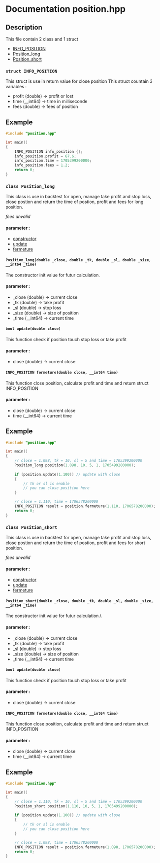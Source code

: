 # Documentation position.hpp

## Description
This file contain 2 class and 1 struct
- [INFO_POSITION](#INFO_POSITION)
- [Position_long](#Position_long)
- [Position_short](#Position_short)


<a id="INFO_POSITION"></a>
### `struct INFO_POSITION`
This struct is use in return value for close position
This struct countain 3 variables : 
- profit (double) &#8594; profit or lost
- time (__int64) &#8594; time in milliseconde
- fees (double) &#8594; fees of position

## Example

```cpp
#include "position.hpp"

int main()
{
    INFO_POSITION info_position {};
    info_position.profit = 67.6;
    info_position.time = 1705399200000;
    info_position.fees = 1.2;
    return 0;
}
```

<a id="Position_long"></a>
### `class Position_long`
This class is use in backtest for open, manage take profit and stop loss, close postion and return the time of postion, profit and fees for long position.

*fees unvalid*

#### parameter : 
- [constructor](#constructor_long)
- [update](#update_long)
- [fermeture](#fermeture_long)

<a id="constructor_long"></a>
#### `Position_long(double _close, double _tk, double _sl, double _size, __int64 _time)`
The constructor init value for futur calculation.

#### parameter : 
- _close (double) &#8594; current close
- _tk (double) &#8594; take profit
- _sl (double) &#8594; stop loss
- _size (double) &#8594; size of position
- _time (__int64) &#8594; current time

<a id="update_long"></a>
#### `bool update(double close)`
This function check if position touch stop loss or take profit

#### parameter : 
- close (double) &#8594; current close

<a id="fermeture_long"></a>
#### `INFO_POSITION fermeture(double close, __int64 time)`
This function close position, calculate profit and time and return struct INFO_POSITION

#### parameter : 
- close (double) &#8594; current close
- time (__int64) &#8594; current time


## Example

```cpp
#include "position.hpp"

int main()
{
    // close = 1.098, tk = 10, sl = 5 and time = 1705399200000
    Position_long position(1.098, 10, 5, 1, 1705499200000);
    
    if (position.update(1.100)) // update with close
    {
        // tk or sl is enable
        // you can close position here
    }

    // close = 1.110, time = 1706578200000
    INFO_POSITION result = position.fermeture(1.110, 1706578200000);
    return 0;
}
```


<a id="Position_short"></a>
### `class Position_short`
This class is use in backtest for open, manage take profit and stop loss, close postion and return the time of postion, profit and fees for short position.

*fees unvalid*

#### parameter : 
- [constructor](#constructor_short)
- [update](#update_short)
- [fermeture](#fermeture_short)

<a id="constructor_short"></a>
#### `Position_short(double _close, double _tk, double _sl, double _size, __int64 _time)`
The constructor init value for futur calculation.\

#### parameter :  
- _close (double) &#8594; current close
- _tk (double) &#8594; take profit
- _sl (double) &#8594; stop loss
- _size (double) &#8594; size of position
- _time (__int64) &#8594; current time

<a id="update_short"></a>
#### `bool update(double close)`
This function check if position touch stop loss or take profit

#### parameter : 
- close (double) &#8594; current close

<a id="fermeture_short"></a>
#### `INFO_POSITION fermeture(double close, __int64 time)`
This function close position, calculate profit and time and return struct INFO_POSITION

#### parameter : 
- close (double) &#8594; current close
- time (__int64) &#8594; current time


## Example

```cpp
#include "position.hpp"

int main()
{
    // close = 1.110, tk = 10, sl = 5 and time = 1705399200000
    Position_short position(1.110, 10, 5, 1, 1705499200000);
    
    if (position.update(1.100)) // update with close
    {
        // tk or sl is enable
        // you can close position here
    }

    // close = 1.098, time = 1706578200000
    INFO_POSITION result = position.fermeture(1.098, 1706578200000);
    return 0;
}
```